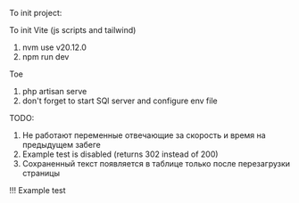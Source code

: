 To init project:

To init Vite (js scripts and tailwind)
1. nvm use v20.12.0
2. npm run dev

Toe
1. php artisan serve
2. don't forget to start SQl server and configure env file

TODO:

1. Не работают переменные отвечающие за скорость и время на предыдущем забеге
2. Example test is disabled (returns 302 instead of 200)
3. Сохраненный текст появляется в таблице только после перезагрузки страницы

!!!
Example test 
